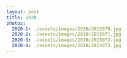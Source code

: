 ```yaml
---
layout: post
title: 2020
photos:
  2020-1: ./assets/images/2020/2015070.jpg
  2020-2: ./assets/images/2020/2015071.jpg
  2020-3: ./assets/images/2020/2015072.jpg
  2020-4: ./assets/images/2020/2015073.jpg
---
```

